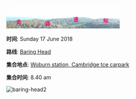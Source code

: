 ![skyline](_images/skyline2.png)


**时间**: Sunday 17 June 2018

**路线**: [Baring Head](http://www.gw.govt.nz/baring-head-orua-pouanui/)

**集合地点**: [Woburn station, Cambridge tce carpark](https://www.google.co.nz/maps/place/41%C2%B013'15.4%22S+174%C2%B054'42.5%22E/@-41.2209444,174.9096169,17z/data=!3m1!4b1!4m5!3m4!1s0x0:0x0!8m2!3d-41.2209444!4d174.9118056)

**集合时间**: 8.40 am


![baring-head2](_images/baring-head2.jpg)
